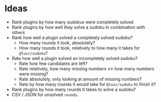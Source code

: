 # Ideas

- Rank plugins by how many sudokus were completely solved
- Rank plugins by how well they solve a sudoku in combination with others
- Rank how well a plugin solved a completely solved sudoku?
  - How many rounds it took, absolutely?
  - How many rounds it took, relatively to how many it takes for `@lusc/sudoku`?
- Rate how well a plugin solved an incompletely solved sudoku?
  - Rate how few candidates are left?
  - Rate relatively, how many missing numbers <-> how many numbers were missing?
  - Rate absolutely, only looking at amount of missing numbers?
  - Rate by how many rounds it would take for `@lusc/sudoku` to finish it?
- Rank plugins by how many rounds it takes to solve a sudoku?
- CSV / JSON for unsolved `rounds`.
